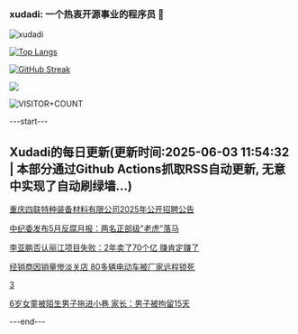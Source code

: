 ### xudadi: 一个热衷开源事业的程序员 👋

![xudadi](https://github-readme-stats-git-masterorgs-github-readme-stats-team.vercel.app/api?username=xudadi)

[![Top Langs](https://github-readme-stats.vercel.app/api/top-langs/?username=xudadi)](https://github.com/anuraghazra/github-readme-stats)

[![GitHub Streak](https://streak-stats.demolab.com?user=xudadi&locale=zh_Hans)](https://git.io/streak-stats)

![](https://raw.githubusercontent.com/xudadi/xudadi/main/assets/github-contribution-grid-snake.svg)

![VISITOR+COUNT](https://komarev.com/ghpvc/?username=xudadi&label=VISITOR+COUNT)


---start---

## Xudadi的每日更新(更新时间:2025-06-03 11:54:32 | 本部分通过Github Actions抓取RSS自动更新, 无意中实现了自动刷绿墙...)

[重庆四联特种装备材料有限公司2025年公开招聘公告](https://www.gongkaoleida.com/article/2429284)

[中纪委发布5月反腐月报：两名正部级"老虎"落马](https://m.163.com/news/article/K148KVLL055040N3.html)

[李亚鹏否认丽江项目失败：2年卖了70个亿 赚肯定赚了](https://m.163.com/news/article/K138P386053469RG.html)

[经销商因销量惨淡关店 80多辆电动车被厂家远程锁死](https://m.163.com/news/article/K121S91O05567I2C.html)

[3](https://m.163.com/touch/news/sub/domestic)

[6岁女童被陌生男子拖进小巷 家长：男子被拘留15天](https://m.163.com/news/article/K1378D3I05149FJ6.html)

---end---
